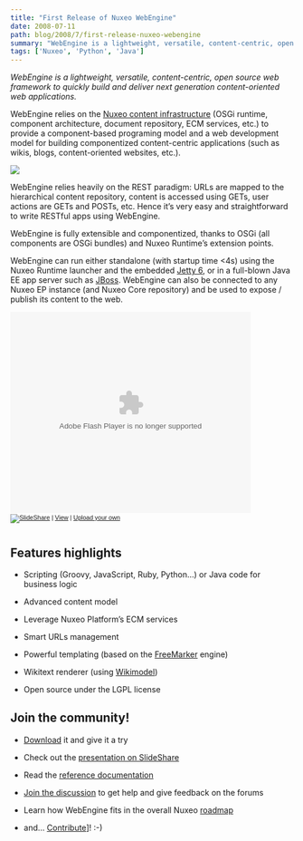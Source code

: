 ```yaml
---
title: "First Release of Nuxeo WebEngine"
date: 2008-07-11
path: blog/2008/7/first-release-nuxeo-webengine
summary: "WebEngine is a lightweight, versatile, content-centric, open source web framework to quickly build and deliver next generation content-oriented web applications."
tags: ['Nuxeo', 'Python', 'Java']
---
```


<p><em>WebEngine is a lightweight, versatile, content-centric, open source web framework to quickly build and deliver next generation content-oriented web applications.</em></p>

<p>WebEngine relies on the <a href="http://www.nuxeo.org/">Nuxeo content infrastructure</a> (OSGi runtime, component architecture, document repository, ECM services, etc.) to provide a component-based programing model and a web development model for building componentized content-centric applications (such as wikis, blogs, content-oriented websites, etc.).</p>

<p><a href="http://doc.nuxeo.com/display/NXDOC/WebEngine+(JAX-RS)"><img norder="0" src="http://www.nuxeo.org/static/images/webengine-screenshot-small.png"></a></p>

<p>WebEngine relies heavily on the REST paradigm: URLs are mapped to the hierarchical content repository, content is accessed using GETs, user actions are GETs and POSTs, etc. Hence it&#8217;s very easy and straightforward to write RESTful apps using WebEngine.</p>

<p>WebEngine is fully extensible and componentized, thanks to OSGi (all components are OSGi bundles) and Nuxeo Runtime&#8217;s extension points.</p>

<p>WebEngine can run either standalone (with startup time &lt;4s) using the Nuxeo Runtime launcher and the embedded <a href="http://www.mortbay.org/jetty-6/">Jetty 6</a>, or in a full-blown Java EE app server such as <a href="http://www.jboss.org/">JBoss</a>. WebEngine can also be connected to any Nuxeo EP instance (and Nuxeo Core repository) and be used to expose / publish its content to the web.</p>

<div style="width:425px;text-align:left" id="__ss_496662"><object style="margin:0px" width="425" height="355"><param name="movie" value="http://static.slideshare.net/swf/ssplayer2.swf?doc=nuxeowebenginetechnicalbriefing-1215039688940196-9"><param name="allowFullScreen" value="true"><param name="allowScriptAccess" value="always"><embed src="http://static.slideshare.net/swf/ssplayer2.swf?doc=nuxeowebenginetechnicalbriefing-1215039688940196-9" type="application/x-shockwave-flash" allowscriptaccess="always" allowfullscreen="true" width="425" height="355"></embed></object><div style="font-size:11px;font-family:tahoma,arial;height:26px;padding-top:2px;"><a href="https://www.slideshare.net/?src=embed"><img src="http://static.slideshare.net/swf/logo_embd.png" style="border:0px none;margin-bottom:-5px" alt="SlideShare"></a> | <a href="https://www.slideshare.net/ebarroca/nuxeo-webengine-unveiled-496662?src=embed" title="View Nuxeo WebEngine unveiled on SlideShare">View</a> | <a href="https://www.slideshare.net/upload?src=embed">Upload your own</a></div></div>

## Features highlights

<ul><li><p>Scripting (Groovy, JavaScript, Ruby, Python&#8230;) or Java code for business logic</p></li>
<li><p>Advanced content model</p></li>
<li><p>Leverage Nuxeo Platform&#8217;s ECM services</p></li>
<li><p>Smart URLs management</p></li>
<li><p>Powerful templating (based on the <a href="http://freemarker.sourceforge.net/">FreeMarker</a> engine)</p></li>
<li><p>Wikitext renderer (using <a href="http://code.google.com/p/wikimodel">Wikimodel</a>)</p></li>
<li><p>Open source under the LGPL license</p></li>
</ul>

## Join the community!

<ul>
<li><p><a href="http://www.nuxeo.org/webengine/Download">Download</a> it and give it a try</p></li>
<li><p>Check out the <a href="https://www.slideshare.net/ebarroca/nuxeo-webengine-unveiled-496662">presentation on SlideShare</a></p></li>
<li><p>Read the <a href="http://doc.nuxeo.com/display/NXDOC/WebEngine+(JAX-RS)">reference documentation</a></p></li>
<li><p><a href="http://www.nuxeo.org/discussions/">Join the discussion</a> to get help and give feedback on the forums</p></li>
<li><p>Learn how WebEngine fits in the overall Nuxeo <a href="http://www.nuxeo.org/sections/about/roadmap/">roadmap</a></p></li>
<li><p>and&#8230; <a href="http://jira.nuxeo.org/browse/WEB">Contribute</a>]! :-)</p></li>
</ul>

